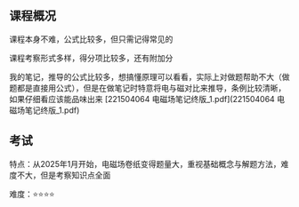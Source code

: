 ## 课程概况

课程本身不难，公式比较多，但只需记得常见的

课程考察形式多样，得分项比较多，还有附加分



我的笔记，推导的公式比较多，想搞懂原理可以看看，实际上对做题帮助不大（做题都是直接用公式），但是在做笔记时特意将电与磁对比来推导，条例比较清晰，如果仔细看应该能品味出来    [221504064 电磁场笔记终版_1.pdf](221504064 电磁场笔记终版_1.pdf) 



## 考试

特点：从2025年1月开始，电磁场卷纸变得题量大，重视基础概念与解题方法，难度不大，但是考察知识点全面

难度：⭐⭐⭐⭐
